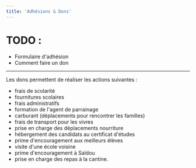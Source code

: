 ```yaml
---
title: 'Adhésions & Dons'
---
```


# TODO :

- Formulaire d'adhésion
- Comment faire un don

----

Les dons permettent de réaliser les actions suivantes :

- frais de scolarité
- fournitures scolaires
- frais administratifs
- formation de l'agent de parrainage
- carburant (déplacements pour rencontrer les familles)
- frais de transport pour les vivres
- prise en charge des déplacements nourriture
- hébergement des candidats au certificat d'études
- prime d'encouragement aux meilleurs élèves
- visite d'une école voisine
- prime d'encouragement à Saïdou
- prise en charge des repas à la cantine.